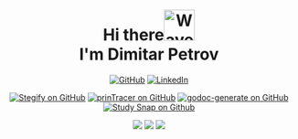 <h1 align="center">Hi there<img src="https://user-images.githubusercontent.com/33700292/101157406-eec79080-35de-11eb-9543-5c57727a309b.gif" alt="Wave Emoji"  width="54" /> <br/> I'm <b>Dimitar Petrov</b></h1>

<p align="center">
  <a href="https://github.com/DimitarPetrov"><img src="https://img.shields.io/github/followers/DimitarPetrov.svg?label=GitHub+Followers&style=social" alt="GitHub"></a>
  <a href="https://www.linkedin.com/in/dimitar-nikolaev-petrov/"><img src="https://img.shields.io/badge/LinkedIn--_.svg?style=social&logo=linkedin" alt="LinkedIn"></a>
  <!--- <a href="https://reddit.com/u/Dimitar_Petrov"><img alt="Reddit User Karma" src="https://img.shields.io/reddit/user-karma/link/Dimitar_Petrov?style=social"></a> -->
</p>
<p align="center">
  <a href="https://github.com/DimitarPetrov/stegify"><img src="https://img.shields.io/github/stars/DimitarPetrov/stegify.svg?label=stegify&style=social" alt="Stegify on GitHub"></a>
  <a href="https://github.com/DimitarPetrov/printracer"><img src="https://img.shields.io/github/stars/DimitarPetrov/printracer.svg?label=prinTracer&style=social" alt="prinTracer on GitHub"></a>
  <a href="https://github.com/DimitarPetrov/godoc-generate"><img src="https://img.shields.io/github/stars/DimitarPetrov/godoc-generate.svg?label=godoc-generate&style=social" alt="godoc-generate on GitHub"></a>
  <a href="https://github.com/DimitarPetrov/study-snap"><img src="https://img.shields.io/github/stars/DimitarPetrov/study-snap.svg?label=Study+Snap&style=social" alt="Study Snap on Github"></a>
</p>

<p align="center">
  <img src ="https://github.com/egonelbre/gophers/blob/master/.thumb/vector/adventure/hiking.png"">
  <img src ="https://github-readme-stats.vercel.app/api?username=DimitarPetrov&show_icons=true&count_private=true&hide_border=true&theme=default&include_all_commits=true">
  <img src ="https://github.com/egonelbre/gophers/blob/master/.thumb/vector/superhero/zorro.png">
</p>
<!--- [![Linkedin](https://img.icons8.com/color/96/000000/linkedin.png)](https://www.linkedin.com/in/dimitar-nikolaev-petrov) -->
<!--- ![Dimitar Petrov's Most Used Languages](https://github-readme-stats.vercel.app/api/top-langs/?username=DimitarPetrov&layout=compact) -->
